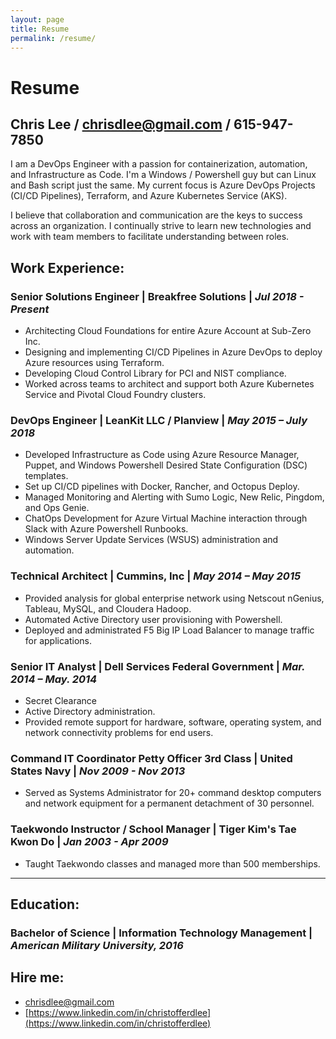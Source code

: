 ```yaml
---
layout: page
title: Resume
permalink: /resume/
---
```


# Resume

## Chris Lee / [chrisdlee@gmail.com](mailto:chrisdlee@gmail.com) / 615-947-7850

I am a DevOps Engineer with a passion for containerization, automation, and Infrastructure as Code. I'm a Windows / Powershell guy but can Linux and Bash script just the same. My current focus is Azure DevOps Projects (CI/CD Pipelines), Terraform, and Azure Kubernetes Service (AKS).

I believe that collaboration and communication are the keys to success across an organization. I continually strive to learn new technologies and work with team members to facilitate understanding between roles.

## Work Experience:

### Senior Solutions Engineer | **Breakfree Solutions** | *Jul 2018 - Present*

  * Architecting Cloud Foundations for entire Azure Account at Sub-Zero Inc.
  * Designing and implementing CI/CD Pipelines in Azure DevOps to deploy Azure resources using Terraform.
  * Developing Cloud Control Library for PCI and NIST compliance.
  * Worked across teams to architect and support both Azure Kubernetes Service and Pivotal Cloud Foundry clusters.

### DevOps Engineer | **LeanKit LLC / Planview** | *May 2015 – July 2018*

* Developed Infrastructure as Code using Azure Resource Manager, Puppet, and Windows Powershell Desired State Configuration (DSC) templates.
* Set up CI/CD pipelines with Docker, Rancher, and Octopus Deploy.
* Managed Monitoring and Alerting with Sumo Logic, New Relic, Pingdom, and Ops Genie.
* ChatOps Development for Azure Virtual Machine interaction through Slack with Azure Powershell Runbooks.
* Windows Server Update Services (WSUS) administration and automation.

### Technical Architect | **Cummins, Inc** | *May 2014 – May 2015*

* Provided analysis for global enterprise network using Netscout nGenius, Tableau, MySQL, and Cloudera Hadoop.
* Automated Active Directory user provisioning with Powershell.
* Deployed and administrated F5 Big IP Load Balancer to manage traffic for applications.

### Senior IT Analyst | **Dell Services Federal Government** | *Mar. 2014 – May. 2014*

* Secret Clearance
* Active Directory administration.
* Provided remote support for hardware, software, operating system, and network connectivity problems for end users.

### Command IT Coordinator Petty Officer 3rd Class |  **United States Navy** | *Nov 2009 - Nov 2013*

* Served as Systems Administrator for 20+ command desktop computers and network equipment for a permanent detachment of 30 personnel. 

### Taekwondo Instructor / School Manager | **Tiger Kim's Tae Kwon Do** | *Jan 2003 - Apr 2009*

* Taught Taekwondo classes and managed more than 500 memberships. 

---

## Education:

### Bachelor of Science | **Information Technology Management** | *American Military University, 2016*

## Hire me:

* [chrisdlee@gmail.com](mailto:chrisdlee@gmail.com)
* [https://www.linkedin.com/in/christofferdlee](https://www.linkedin.com/in/christofferdlee)